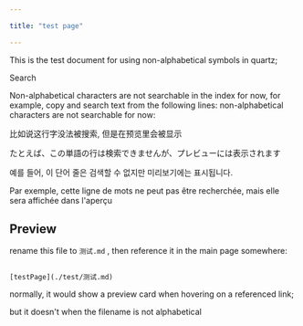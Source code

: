 ```yaml
---

title: "test page"

---
```




This is the test document for using non-alphabetical symbols in quartz;



Search 



Non-alphabetical characters are not searchable in the index for now, for example, copy and search text from the following lines: non-alphabetical characters are not searchable for now:





比如说这行字没法被搜索, 但是在预览里会被显示



たとえば、この単語の行は検索できませんが、プレビューには表示されます



예를 들어, 이 단어 줄은 검색할 수 없지만 미리보기에는 표시됩니다.



Par exemple, cette ligne de mots ne peut pas être recherchée, mais elle sera affichée dans l'aperçu 





## Preview



rename this file to `测试.md` , then reference it in the main page somewhere:



```

[testPage](./test/测试.md)

```





normally, it would show a preview card when hovering on a referenced link;



but it doesn't when the filename is not alphabetical
